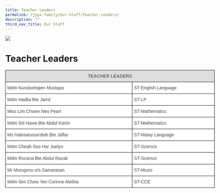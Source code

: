 ```yaml
---
title: Teacher Leaders
permalink: /jyps-family/Our-Staff/Teacher-Leaders/
description: ""
third_nav_title: Our Staff
---
```

![](/images/banner.gif)

Teacher Leaders
===============

<style type="text/css">
.tg  {border-collapse:collapse;border-spacing:0;}
.tg td{border-color:black;border-style:solid;border-width:1px;font-family:Arial, sans-serif;font-size:14px;
  overflow:hidden;padding:10px 5px;word-break:normal;}
.tg th{border-color:black;border-style:solid;border-width:1px;font-family:Arial, sans-serif;font-size:14px;
  font-weight:normal;overflow:hidden;padding:10px 5px;word-break:normal;}
.tg .tg-feqv{background-color:#DDD;color:#666;font-weight:bold;text-align:center;vertical-align:middle}
.tg .tg-sdzj{background-color:#FFF;color:#454545;text-align:left;vertical-align:middle}
</style>
<table class="tg" style="undefined;table-layout: fixed; width: 659px">
<colgroup>
<col style="width: 400px">
<col style="width: 259px">
</colgroup>
<thead>
  <tr>
    <th class="tg-feqv" colspan="2"><span style="color:#666;background-color:#DDD">TEACHER LEADERS</span></th>
  </tr>
</thead>
<tbody>
  <tr>
    <td class="tg-sdzj">Mdm Nurulashiqien Mustapa</td>
    <td class="tg-sdzj">ST-English Language </td>
  </tr>
  <tr>
    <td class="tg-sdzj">Mdm Hadlia Bte Jamil </td>
    <td class="tg-sdzj">ST-LP </td>
  </tr>
  <tr>
    <td class="tg-sdzj">Miss Lim Chwee Neo Pearl</td>
    <td class="tg-sdzj">ST-Mathematics</td>
  </tr>
  <tr>
    <td class="tg-sdzj">Mdm Siti Hawa Bte Abdul Karim </td>
    <td class="tg-sdzj">ST-Mathematics </td>
  </tr>
  <tr>
    <td class="tg-sdzj">Ms Halimatussa'diah Bte Jaffar</td>
    <td class="tg-sdzj">ST-Malay Language</td>
  </tr>
  <tr>
    <td class="tg-sdzj">Mdm Cheah Soo Har Joelyn<br></td>
    <td class="tg-sdzj">ST-Science</td>
  </tr>
  <tr>
    <td class="tg-sdzj">Mdm Rozana Bte Abdul Razak </td>
    <td class="tg-sdzj">ST-Science </td>
  </tr>
  <tr>
    <td class="tg-sdzj">Mr Murugesu s/o Samarasan </td>
    <td class="tg-sdzj">ST-Music </td>
  </tr>
  <tr>
    <td class="tg-sdzj">Mdm Sim Chew Yen Corinne Alethia </td>
    <td class="tg-sdzj">ST-CCE </td>
  </tr>
</tbody>
</table>